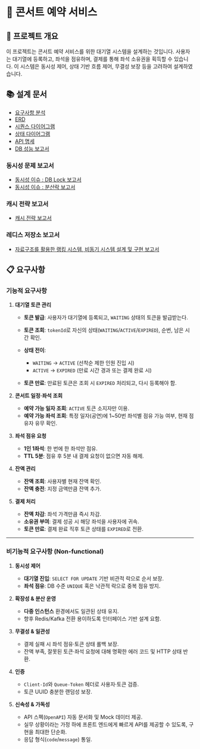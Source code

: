 # 🎤 콘서트 예약 서비스

## 📝 프로젝트 개요

이 프로젝트는 콘서트 예약 서비스를 위한 대기열 시스템을 설계하는 것입니다.
사용자는 대기열에 등록하고, 좌석을 점유하며, 결제를 통해 좌석 소유권을 획득할 수 있습니다.
이 시스템은 동시성 제어, 상태 기반 흐름 제어, 무결성 보장 등을 고려하여 설계하였습니다.

## 📚 설계 문서
- [요구사항 분석](1_requirements.md)
- [ERD](2_erd.md)
- [시퀀스 다이어그램](3_sequence_diagram.md)
- [상태 다이어그램](4_state_diagram.md)
- [API 명세](https://joyseohee.github.io/hhplus-concert-server)
- [DB 성능 보고서](5_db_report.md)
### 동시성 문제 보고서
- [동시성 이슈 : DB Lock 보고서](6_db_race_condition_report.md)
- [동시성 이슈 : 분산락 보고서](7_redis_distributed_lock_report.md)
### 캐시 전략 보고서
- [캐시 전략 보고서](8_redis_cash_report.md)
### 레디스 저장소 보고서
- [자료구조를 활용한 랭킹 시스템, 비동기 시스템 설계 및 구현 보고서](9_redis_datastructure.md)

## 📋 요구사항

### 기능적 요구사항
1. **대기열 토큰 관리**

    * **토큰 발급**: 사용자가 대기열에 등록되고, `WAITING` 상태의 토큰을 발급받는다.
    * **토큰 조회**: `tokenId`로 자신의 상태(`WAITING`/`ACTIVE`/`EXPIRED`), 순번, 남은 시간 확인.
    * **상태 전이**:

        * `WAITING` → `ACTIVE` (선착순 제한 인원 진입 시)
        * `ACTIVE` → `EXPIRED` (만료 시간 경과 또는 결제 완료 시)
    * **토큰 만료**: 만료된 토큰은 조회 시 `EXPIRED` 처리되고, 다시 등록해야 함.

2. **콘서트 일정·좌석 조회**

    * **예약 가능 일자 조회**: `ACTIVE` 토큰 소지자만 이용.
    * **예약 가능 좌석 조회**: 특정 일자(공연)에 1\~50번 좌석별 점유 가능 여부, 현재 점유자 유무 확인.

3. **좌석 점유 요청**

    * **1인 1좌석**: 한 번에 한 좌석만 점유.
    * **TTL 5분**: 점유 후 5분 내 결제 요청이 없으면 자동 해제.

4. **잔액 관리**

    * **잔액 조회**: 사용자별 현재 잔액 확인.
    * **잔액 충전**: 지정 금액만큼 잔액 추가.

5. **결제 처리**

    * **잔액 차감**: 좌석 가격만큼 즉시 차감.
    * **소유권 부여**: 결제 성공 시 해당 좌석을 사용자에 귀속.
    * **토큰 만료**: 결제 완료 직후 토큰 상태를 `EXPIRED`로 전환.

---

### 비기능적 요구사항 (Non-functional)

1. **동시성 제어**

    * **대기열 진입**: `SELECT FOR UPDATE` 기반 비관적 락으로 순서 보장.
    * **좌석 점유**: DB 수준 `UNIQUE` 혹은 낙관적 락으로 중복 점유 방지.

2. **확장성 & 분산 운영**

    * **다중 인스턴스** 환경에서도 일관된 상태 유지.
    * 향후 Redis/Kafka 전환 용이하도록 인터페이스 기반 설계 요함.

3. **무결성 & 일관성**

    * 결제 실패 시 좌석 점유·토큰 상태 롤백 보장.
    * 잔액 부족, 잘못된 토큰·좌석 요청에 대해 명확한 에러 코드 및 HTTP 상태 반환.

4. **인증**

    * `Client-Id`와 `Queue-Token` 헤더로 사용자·토큰 검증.
    * 토큰 UUID 충분한 랜덤성 보장.

5. **신속성 & 가독성**

    * API 스펙(`OpenAPI`) 자동 문서화 및 Mock 데이터 제공.
    * 실무 상황이라는 가정 하에 프론트 엔드에게 빠르게 API를 제공할 수 있도록, 구현을 최대한 단순화.
    * 응답 형식(`code`/`message`) 통일.